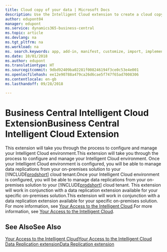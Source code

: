 ```yaml
---
title: Cloud copy of your data | Microsoft Docs
description: Use the Intelligent Cloud extension to create a cloud copy of your data so you are connected to the intelligent cloud.
author: edupont04
manager: edupont
ms.service: dynamics365-business-central
ms.topic: article
ms.devlang: na
ms.tgt_pltfrm: na
ms.workload: na
ms. search.keywords: app, add-in, manifest, customize, import, implement
ms.date: 10/01/2018
ms.author: edupont
ms.translationtype: HT
ms.sourcegitcommit: 9dbd92409ba02281f008246194f3ce0c53e4e001
ms.openlocfilehash: ee12e90788a479ca26d6cae5f747f65ad7008306
ms.contentlocale: en-gb
ms.lasthandoff: 09/28/2018

---
```


# <a name="business-central-intelligent-cloud-extension"></a><span data-ttu-id="fe1ab-103">Business Central Intelligent Cloud Extension</span><span class="sxs-lookup"><span data-stu-id="fe1ab-103">Business Central Intelligent Cloud Extension</span></span>

<span data-ttu-id="fe1ab-104">This extension will take you through the process to configure and manage your Intelligent Cloud environment.</span><span class="sxs-lookup"><span data-stu-id="fe1ab-104">This extension will take you through the process to configure and manage your Intelligent Cloud environment.</span></span> <span data-ttu-id="fe1ab-105">Once your Intelligent Cloud environment is configured, you will be able to manage data replications from your on-premises solution to your [!INCLUDE[prodshort](includes/prodshort.md)] cloud tenant.</span><span class="sxs-lookup"><span data-stu-id="fe1ab-105">Once your Intelligent Cloud environment is configured, you will be able to manage data replications from your on-premises solution to your [!INCLUDE[prodshort](includes/prodshort.md)] cloud tenant.</span></span> <span data-ttu-id="fe1ab-106">This extension will work in conjunction with a data replication extension available for your specific on-premises solution.</span><span class="sxs-lookup"><span data-stu-id="fe1ab-106">This extension will work in conjunction with a data replication extension available for your specific on-premises solution.</span></span> <span data-ttu-id="fe1ab-107">For more information, see [Your Access to the Intelligent Cloud](about-intelligent-cloud.md).</span><span class="sxs-lookup"><span data-stu-id="fe1ab-107">For more information, see [Your Access to the Intelligent Cloud](about-intelligent-cloud.md).</span></span>  

## <a name="see-also"></a><span data-ttu-id="fe1ab-108">See Also</span><span class="sxs-lookup"><span data-stu-id="fe1ab-108">See Also</span></span>

[<span data-ttu-id="fe1ab-109">Your Access to the Intelligent Cloud</span><span class="sxs-lookup"><span data-stu-id="fe1ab-109">Your Access to the Intelligent Cloud</span></span>](about-intelligent-cloud.md)  
[<span data-ttu-id="fe1ab-110">Data Replication extension</span><span class="sxs-lookup"><span data-stu-id="fe1ab-110">Data Replication extension</span></span>](ui-extensions-data-replication.md)  

